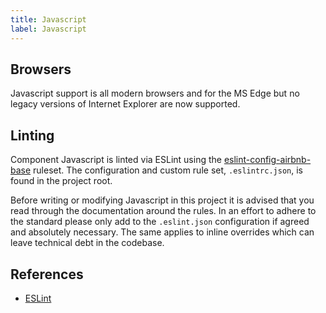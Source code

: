 ```yaml
---
title: Javascript
label: Javascript
---
```


## Browsers

Javascript support is all modern browsers and for the MS Edge but no legacy versions of Internet Explorer are now supported. 


## Linting

Component Javascript is linted via ESLint using the [eslint-config-airbnb-base](https://github.com/airbnb/javascript/tree/master/packages/eslint-config-airbnb-base) ruleset. The configuration and custom rule set, `.eslintrc.json`, is found in the project root. 

Before writing or modifying Javascript in this project it is advised that you read through the documentation around the rules. In an effort to adhere to the standard please only add to the `.eslint.json` configuration if agreed and absolutely necessary. The same applies to inline overrides which can leave technical debt in the codebase.

## References

- [ESLint](http://eslint.org/)
